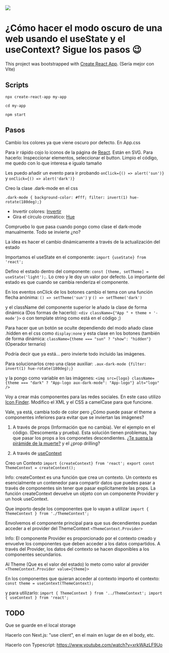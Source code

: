 <img src="https://jorgebenitezlopez.com/github/react.png">

# ¿Cómo hacer el modo oscuro de una web usando el useState y el useContext? Sigue los pasos 😉

This project was bootstrapped with [Create React App](https://github.com/facebook/create-react-app). (Sería mejor con Vite)

## Scripts

`npx create-react-app my-app`

`cd my-app`

`npm start`

## Pasos

Cambio los colores ya que viene oscuro por defecto. En App.css

Para ir rápido cojo lo iconos de la página de [React](https://es.react.dev/reference/react/useContext). Están en SVG. Para hacerlo: Inspeccionar elementos, seleccionar el button. Limpio el código, me quedo con lo que interesa e igualo tamaño

Les puedo añadir un evento para ir probando `onClick={() => alert('sun')}` y `onClick={() => alert('dark')}`

Creo la clase .dark-mode en el css

`.dark-mode { background-color: #fff; filter: invert(1) hue-rotate(180deg);}`

- Invertir colores: [Invertir](https://developer.mozilla.org/en-US/docs/Web/CSS/filter-function/invert)
- Gira el círculo cromático: [Hue](https://developer.mozilla.org/en-US/docs/Web/CSS/filter-function/hue-rotate)

Compruebo lo que pasa cuando pongo como clase el dark-mode manualmente. Todo se invierte ¿no?

La idea es hacer el cambio dinámicamente a través de la actualización del estado

Importamos el useState en el componente: `import {useState} from 'react';`

Defino el estado dentro del componente: `const [theme, setTheme] = useState('light');`. Lo creo y le doy un valor por defecto. Lo importante del estado es que cuando se cambia renderiza el componente.

En los eventos onClick de los botones cambio el tema con una función flecha anónima: `() => setTheme('sun')` y `() => setTheme('dark')`

y el className del componente superior le añado la clase de forma dinámica (Dos formas de hacerlo): `<div className={"App " + theme + '-mode'}>` o con template string como está en el código ;)

Para hacer que un botón se oculte dependiendo del modo añado clase .hidden en el css como `display:none` y esta clase en los botones (también de forma dinámica: `className={theme === "sun" ? "show": "hidden"}` (Operador ternario)

Podría decir que ya está... pero invierte todo incluido las imágenes.

Para solucionarlos creo una clase auxiliar: `.aux-dark-mode {filter: invert(1) hue-rotate(180deg);}` 

y la pongo como variable en las imágenes: `<img src={logo} className={theme === "dark" ? "App-logo aux-dark-mode": "App-logo"} alt="logo" />`

Voy a crear más componentes para las redes sociales. En este caso utilizo [Icon Finder](https://www.iconfinder.com/search?q=networks). Modifico el XML y el CSS a camelCase para que funcione.

Vale, ya está, cambia todo de color pero ¿Cómo puede pasar el theme a componentes inferiores para evitar que se inviertan las imágenes?

1. A través de props (Información que no cambia). Ver el ejemplo en el código. (Descomenta y prueba). Esta solución tienen problemas, hay que pasar los props a los componetes descendientes. [¿Te suena la pirámide de la muerte?](https://jsepulveda.co/media/posts/4/0_iiecmuTLPBqbxd5V.jpeg) y el ¿prop drilling?

2. A través de [useContext](https://es.react.dev/reference/react/useContext)

Creo un Contexto `import {createContext} from 'react'; export const ThemeContext = createContext();`

Info: createContext es una función que crea un contexto. Un contexto es esencialmente un contenedor para compartir datos que puedes pasar a través de componentes sin tener que pasar explícitamente las props. La función createContext devuelve un objeto con un componente Provider y un hook useContext.

Que importo desde los componentes que lo vayan a utilizar `import { ThemeContext } from './ThemeContext';`

Envolvemos el componente principal para que sus decendientes puedan acceder a el provider del ThemeContext `<ThemeContext.Provider>`

Info: El componente Provider es proporcionado por el contexto creado y envuelve los componentes que deben acceder a los datos compartidos. A través del Provider, los datos del contexto se hacen disponibles a los componentes secundarios.

Al Theme (Que es el valor del estado) lo meto como valor al provider `<ThemeContext.Provider value={theme}>` 

En los componentes que quieran acceder al contexto importo el contexto: `const theme = useContext(ThemeContext);` 

y para utilizarlo: `import { ThemeContext } from '../ThemeContext'; import { useContext } from 'react';` 

## TODO

Que se guarde en el local storage

Hacerlo con Next.js: "use client", en el main en lugar de en el body, etc.

Hacerlo con Typescript: https://www.youtube.com/watch?v=xrkWAzLF9Uo






